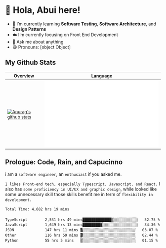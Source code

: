 # 👋 Hola, Abui here!

- 🌱 I’m currently learning **Software Testing**, **Software Architecture**, and **Design Patterns**
- ☁️ I’m currently focusing on Front End Development
- 💬 Ask me about anything
- 😄 Pronouns: [object Object]

## My Github Stats

| Overview | Language |
| --- | --- |
|[![Anurag's github stats](https://github-readme-stats.vercel.app/api?username=abui-am&count_private=true)](https://github.com/anuraghazra/github-readme-stats)|![Language](https://raw.githubusercontent.com/abui-am/stats/c6455f656dfce7acd3951e5ec5b25d72af0b2ee3/generated/languages.svg)|

## Prologue: Code, Rain, and Capucinno
i am a `software engineer`, an `enthusiast` if you asked me. 

`I likes Front-end tech, especially Typescript, Javascript, and React.` I also has `some proficiency in UI/UX and graphic design`, while looked like some unnecessary skill those skills benefit me in term of `flexibility in development.`


<!--START_SECTION:waka-->

```txt
Total Time: 4,682 hrs 19 mins

TypeScript        2,531 hrs 49 mins█████████████▒░░░░░░░░░░░   52.75 %
JavaScript        1,649 hrs 13 mins████████▓░░░░░░░░░░░░░░░░   34.36 %
JSON              147 hrs 11 mins ▓░░░░░░░░░░░░░░░░░░░░░░░░   03.07 %
Other             116 hrs 59 mins ▓░░░░░░░░░░░░░░░░░░░░░░░░   02.44 %
Python            55 hrs 5 mins   ▒░░░░░░░░░░░░░░░░░░░░░░░░   01.15 %
```

<!--END_SECTION:waka-->
